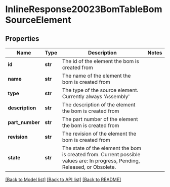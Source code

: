 # InlineResponse20023BomTableBomSourceElement

## Properties
Name | Type | Description | Notes
------------ | ------------- | ------------- | -------------
**id** | **str** | The id of the element the bom is created from | 
**name** | **str** | The name of the element the bom is created from | 
**type** | **str** | The type of the source element. Currently always             &#39;Assembly&#39; | 
**description** | **str** | The description of the element the bom is             created from | 
**part_number** | **str** | The part number of the element the bom is             created from | 
**revision** | **str** | The revision of the element the bom is             created from | 
**state** | **str** | The state of the element the bom is created             from. Current possible values are: In progress, Pending, Released, or Obsolete. | 

[[Back to Model list]](../README.md#documentation-for-models) [[Back to API list]](../README.md#documentation-for-api-endpoints) [[Back to README]](../README.md)


